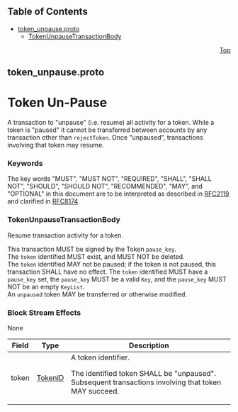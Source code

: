 ## Table of Contents

- [token_unpause.proto](#token_unpause-proto)
    - [TokenUnpauseTransactionBody](#proto-TokenUnpauseTransactionBody)
  



<a name="token_unpause-proto"></a>
<p align="right"><a href="#top">Top</a></p>

## token_unpause.proto
# Token Un-Pause
A transaction to "unpause" (i.e. resume) all activity for a token. While
a token is "paused" it cannot be transferred between accounts by any
transaction other than `rejectToken`. Once "unpaused", transactions involving
that token may resume.

### Keywords
The key words "MUST", "MUST NOT", "REQUIRED", "SHALL", "SHALL NOT",
"SHOULD", "SHOULD NOT", "RECOMMENDED", "MAY", and "OPTIONAL" in this
document are to be interpreted as described in
[RFC2119](https://www.ietf.org/rfc/rfc2119) and clarified in
[RFC8174](https://www.ietf.org/rfc/rfc8174).


<a name="proto-TokenUnpauseTransactionBody"></a>

### TokenUnpauseTransactionBody
Resume transaction activity for a token.

This transaction MUST be signed by the Token `pause_key`.<br/>
The `token` identified MUST exist, and MUST NOT be deleted.<br/>
The `token` identified MAY not be paused; if the token is not paused,
this transaction SHALL have no effect.
The `token` identified MUST have a `pause_key` set, the `pause_key` MUST be
a valid `Key`, and the `pause_key` MUST NOT be an empty `KeyList`.<br/>
An `unpaused` token MAY be transferred or otherwise modified.

### Block Stream Effects
None


| Field | Type | Description |
| ----- | ---- | ----------- |
| token | [TokenID](#proto-TokenID) | A token identifier. <p> The identified token SHALL be "unpaused". Subsequent transactions involving that token MAY succeed. |





 <!-- end messages -->

 <!-- end enums -->

 <!-- end HasExtensions -->

 <!-- end services -->



